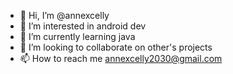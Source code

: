 - 👋 Hi, I’m @annexcelly
- 👀 I’m interested in android dev
- 🌱 I’m currently learning java 
- 💞️ I’m looking to collaborate on other's projects
- 📫 How to reach me annexcelly2030@gmail.com


